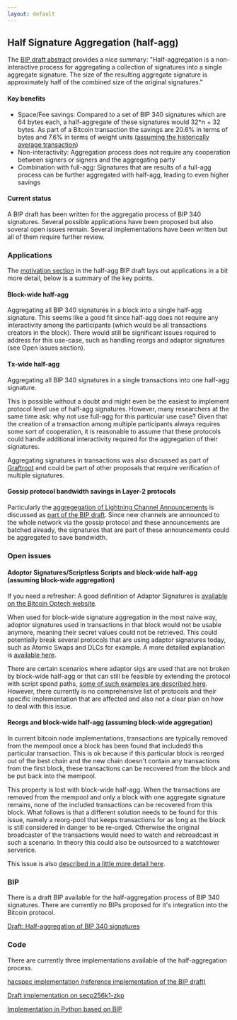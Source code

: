 ```yaml
---
layout: default
---
```


## Half Signature Aggregation (half-agg)

The [BIP draft abstract](https://github.com/BlockstreamResearch/cross-input-aggregation/blob/master/half-aggregation.mediawiki#abstract) provides a nice summary: "Half-aggregation is a non-interactive process for aggregating a collection of signatures into a single aggregate signature. The size of the resulting aggregate signature is approximately half of the combined size of the original signatures."

#### Key benefits

- Space/Fee savings: Compared to a set of BIP 340 signatures which are 64 bytes each, a half-aggregate of these signatures would 32*n + 32 bytes. As part of a Bitcoin transaction the savings are 20.6% in terms of bytes and 7.6% in terms of weight units ([assuming the historically average transaction](https://github.com/BlockstreamResearch/cross-input-aggregation/blob/master/savings.org))
- Non-interactivity: Aggregation process does not require any cooperation between signers or signers and the aggregating party
- Combination with full-agg: Signatures that are results of a full-agg process can be further aggregated with half-agg, leading to even higher savings

#### Current status

A BIP draft has been written for the aggregatio process of BIP 340 signatures. Several possible applications have been proposed but also soveral open issues remain. Several implementations have been written but all of them require further review.

### Applications

The [motivation section](https://github.com/BlockstreamResearch/cross-input-aggregation/blob/master/half-aggregation.mediawiki#motivation) in the half-agg BIP draft lays out applications in a bit more detail, below is a summary of the key points.

#### Block-wide half-agg

Aggregating all BIP 340 signatures in a block into a single half-agg signature. This seems like a good fit since half-agg does not require any interactivity among the participants (which would be all transactions creators in the block). There would still be significant issues required to address for this use-case, such as handling reorgs and adaptor signatures (see Open issues section).

#### Tx-wide half-agg

Aggregating all BIP 340 signatures in a single transactions into one half-agg signature.

This is possible without a doubt and might even be the easiest to implement protocol level use of half-agg signatures. However, many researchers at the same time ask: why not use full-agg for this particular use case? Given that the creation of a transaction among multiple participants always requires some sort of cooperation, it is reasonable to assume that these protocols could handle additional interactivity required for the aggregation of their signatures.

Aggregating signatures in transactions was also discussed as part of [Graftroot](https://lists.linuxfoundation.org/pipermail/bitcoin-dev/2018-February/015700.html) and could be part of other proposals that require verification of multiple signatures.

#### Gossip protocol bandwidth savings in Layer-2 protocols

Particularly the [aggregegation of Lightning Channel Announcements](https://github.com/BlockstreamResearch/cross-input-aggregation/tree/master?tab=readme-ov-file#sigagg-case-study-ln-channel-announcements) is discussed as [part of the BIP draft](https://github.com/BlockstreamResearch/cross-input-aggregation/blob/master/half-aggregation.mediawiki#motivation). Since new channels are announced to the whole network via the gossip protocol and these announcements are batched already, the signatures that are part of these announcements could be aggregated to save bandwidth.

### Open issues

#### Adoptor Signatures/Scriptless Scripts and block-wide half-agg (assuming block-wide aggregation)

If you need a refresher: A good definition of Adaptor Signatures is [available on the Bitcoin Optech website](https://bitcoinops.org/en/topics/adaptor-signatures/).

When used for block-wide signature aggregation in the most naive way, adoptor signatures used in transactions in that block would not be usable anymore, meaning their secret values could not be retrieved. This could potentially break several protocols that are using adaptor signatures today, such as Atomic Swaps and DLCs for example. A more detailed explanation is [available here](https://www.gijsvandam.nl/post/why-does-signature-half-aggregation-break-adaptor-signatures/).

There are certain scenarios where adaptor sigs are used that are not broken by block-wide half-agg or that can still be feasible by extending the protocol with script spend paths, [some of such examples are described here](https://github.com/BlockstreamResearch/cross-input-aggregation/blob/master/half-agg-and-adaptor-sigs.md). However, there currently is no comprehensive list of protocols and their specific implementation that are affected and also not a clear plan on how to deal with this issue.

#### Reorgs and block-wide half-agg (assuming block-wide aggregation)

In current bitcoin node implementations, transactions are typically removed from the mempool once a block has been found that includedd this particular transaction. This is ok because if this particular block is reorged out of the best chain and the new chain doesn't contain any transactions from the first block, these transactions can be recovered from the block and be put back into the mempool.

This property is lost with block-wide half-agg. When the transactions are removed from the mempool and only a block with one aggregate signature remains, none of the included transactions can be recovered from this block. What follows is that a different solution needs to be found for this issue, namely a reorg-pool that keeps transactions for as long as the block is still considered in danger to be re-orged. Otherwise the original broadcaster of the transactions would need to watch and rebroadcast in such a scenario. In theory this could also be outsourced to a watchtower serverice.

This issue is also [described in a little more detail here](https://github.com/BlockstreamResearch/cross-input-aggregation/blob/master/README.md#half-aggregation-and-reorgs).

### BIP

There is a draft BIP available for the half-aggregation process of BIP 340 signatures. There are currently no BIPs proposed for it's integration into the Bitcoin protocol.

[Draft: Half-aggregation of BIP 340 signatures](https://github.com/BlockstreamResearch/cross-input-aggregation/blob/master/half-aggregation.mediawiki)

### Code

There are currently three implementations available of the half-aggregation process.

[hacspec implementation (reference implementation of the BIP draft)](https://github.com/BlockstreamResearch/cross-input-aggregation/tree/master/hacspec-halfagg)

[Draft implementation on secp256k1-zkp](https://github.com/BlockstreamResearch/secp256k1-zkp/pull/261)

[Implementation in Python based on BIP](https://github.com/fjahr/cisa-playground/blob/main/halfagg.py)
